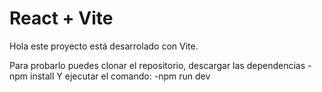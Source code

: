 # React + Vite

Hola este proyecto está desarrolado con Vite.

Para probarlo puedes clonar el repositorio, descargar las dependencias 
-npm install
Y ejecutar el comando:
-npm run dev
